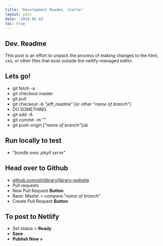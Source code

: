 ```yaml
---
title: 'Development Readme, starter'
layout: post
date: '2018-05-14'
toc: true
---
```

## Dev. Readme

This post is an effort to unpack the process of making changes to the html, css, or other files that exist outside the netlify-managed editor.  

## Lets go!

* git fetch -a
* git checkout master
* git pull 
* git checkout -b "jeff_readme" [or other "_name of branch_"]
* DO SOMETHING
* git add -A
* git commit -m ""
* git push origin [_"name of branch"_]ub

## Run locally to test  ​

* "_bundle exec jekyll serve_"

## Head over to Github

* [github.com/olinlibrary/library-website](https://github.com/olinlibrary/library-website)
* Pull requests
* New Pull Request **Button**
* Base: Master < compare:"_name of branch_"
* Create Pull Request **Button**

## To post to Netlify

* Set status > **Ready**
* **Save**
* **Publish Now >**

